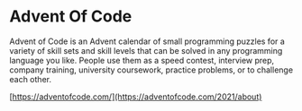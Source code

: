 # Advent Of Code

Advent of Code is an Advent calendar of small programming puzzles 
for a variety of skill sets and skill levels that can be solved 
in any programming language you like. People use them as a speed 
contest, interview prep, company training, university coursework, 
practice problems, or to challenge each other.

[https://adventofcode.com/](https://adventofcode.com/2021/about)